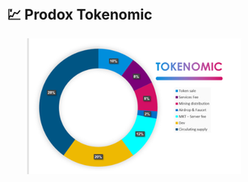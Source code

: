# 💹 Prodox Tokenomic

<figure><img src="../.gitbook/assets/image (19).png" alt=""><figcaption></figcaption></figure>
